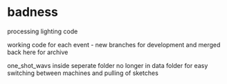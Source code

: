 # badness
processing lighting code


working code for each event - new branches for development and merged back here for archive


one_shot_wavs inside seperate folder no longer in data folder for easy switching between machines and pulling of sketches

